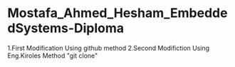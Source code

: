 # Mostafa_Ahmed_Hesham_EmbeddedSystems-Diploma
1.First Modification Using github method
2.Second Modifiction Using Eng.Kiroles Method "git clone"

